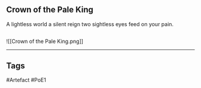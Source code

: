 ## Crown of the Pale King
A lightless world
a silent reign
two sightless eyes
feed on your pain.
##
![[Crown of the Pale King.png]]

---
## Tags
#Artefact
#PoE1
